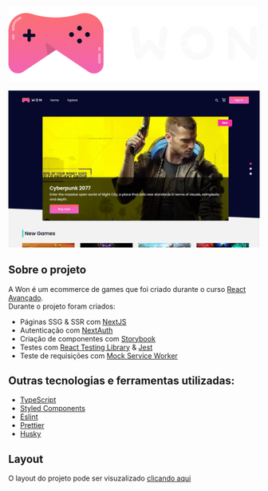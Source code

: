 <div align="center">
  <img src=".github/logo.png" alt="Won Games">
</div>

![WonGames preview](.github/preview.png)

## Sobre o projeto
A Won é um ecommerce de games que foi criado durante o curso <a href="https://reactavancado.com.br/" target="_blank">React Avançado</a>.
<br />
Durante o projeto foram criados:
- Páginas SSG & SSR com [NextJS](https://nextjs.org/)
- Autenticação com [NextAuth](https://next-auth.js.org/)
- Criação de componentes com [Storybook](https://storybook.js.org/)
- Testes com [React Testing Library](https://testing-library.com/docs/react-testing-library/intro) & [Jest](https://jestjs.io/)
- Teste de requisições com [Mock Service Worker](https://mswjs.io/)



## Outras tecnologias e ferramentas utilizadas:
- [TypeScript](https://www.typescriptlang.org/)
- [Styled Components](https://styled-components.com/)
- [Eslint](https://eslint.org/)
- [Prettier](https://prettier.io/)
- [Husky](https://github.com/typicode/husky)


## Layout
O layout do projeto pode ser visuzalizado <a href="https://www.figma.com/file/cJxFLkHXqEhXDV7VH7GHtw/Won-Games?node-id=263%3A2285" target="_blank">clicando aqui</a>
